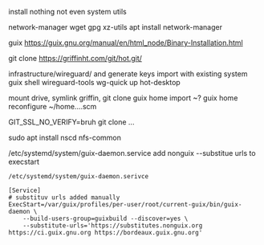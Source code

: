 install nothing not even system utils

network-manager
wget gpg xz-utils
apt install network-manager

guix
https://guix.gnu.org/manual/en/html_node/Binary-Installation.html


git clone https://griffinht.com/git/hot.git/

infrastructure/wireguard/ and generate keys
import with existing system
guix shell wireguard-tools
wg-quick up hot-desktop

mount drive, symlink griffin, git clone
guix home import ~?
guix home reconfigure ~/home....scm

GIT_SSL_NO_VERIFY=bruh git clone ...

sudo apt install nscd nfs-common

/etc/systemd/system/guix-daemon.service
add nonguix --substitue urls to execstart

`/etc/systemd/system/guix-daemon.serivce`
```
[Service]
# substituv urls added manually
ExecStart=/var/guix/profiles/per-user/root/current-guix/bin/guix-daemon \
    --build-users-group=guixbuild --discover=yes \
    --substitute-urls='https://substitutes.nonguix.org https://ci.guix.gnu.org https://bordeaux.guix.gnu.org'
```
